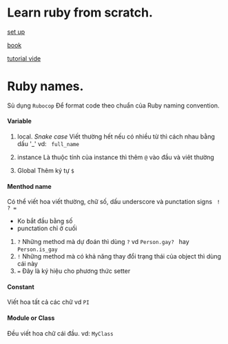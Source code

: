 # Learn ruby from scratch.

[set up](https://gorails.com/setup/osx/10.15-catalina)

[book](https://drive.google.com/drive/u/1/folders/1kjajA2EaawyZmNZaT9LEjUlX8nVzSQaV)

[tutorial vide](https://www.youtube.com/watch?v=t_ispmWmdjY&t=10220s)


# Ruby names. 

Sủ dụng ```Rubocop``` Để format code theo chuẩn của Ruby naming convention. <br>


#### Variable
1. local.
_Snake case_ Viết thường hết nếu có nhiều từ thì cách nhau bằng dấu '_' vd:   ``` full_name```

2. instance
Là thuộc tính của instance thì thêm ```@``` vào đầu và viêt thường

3. Global 
Thêm ký tự ```$```

#### Menthod name
Có thể viết hoa viết thường, chữ số, dấu underscore và punctation signs ``` ! ? =```
* Ko bắt đầu bằng số
* punctation chỉ ở cuối 

1. ```?``` Những method mà dự đoán thì dùng ```?``` vd ```Person.gay? ``` hay ```Person.is_gay```
2. ```!``` Những method mà có khả năng thay đổi trạng thái của object thì dùng cái này
3. ```=``` Đây là ký hiệu cho phương thức setter

#### Constant
Viết hoa tất cả các chữ vd ```PI```

#### Module or Class 
Đều viết hoa chữ cái đầu. vd: ```MyClass```
